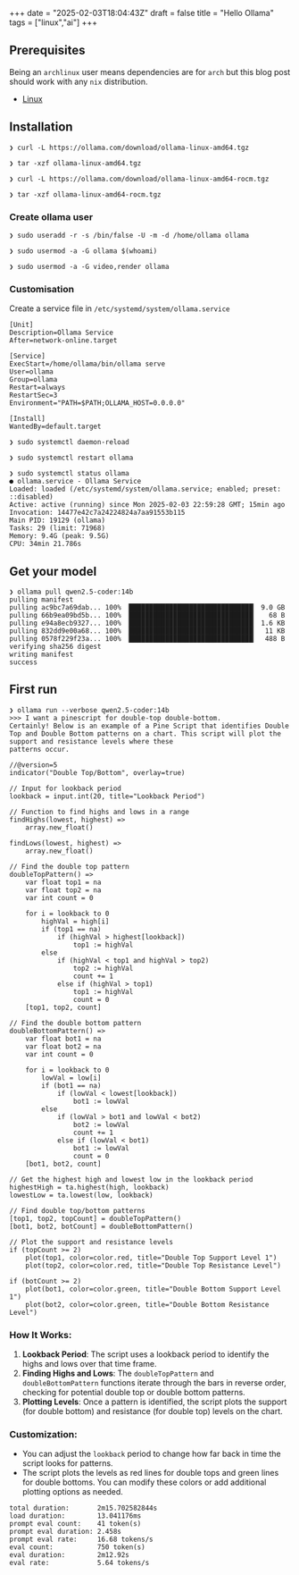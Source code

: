 +++
date = "2025-02-03T18:04:43Z"
draft = false
title = "Hello Ollama"
tags = ["linux","ai"]
+++

## Prerequisites
Being an `archlinux` user means dependencies are for `arch` but this blog post should work with any `nix` distribution.
- [Linux](https://wiki.archlinux.org/title/Installation_guide)

## Installation
```declarative
❯ curl -L https://ollama.com/download/ollama-linux-amd64.tgz

❯ tar -xzf ollama-linux-amd64.tgz

❯ curl -L https://ollama.com/download/ollama-linux-amd64-rocm.tgz

❯ tar -xzf ollama-linux-amd64-rocm.tgz
```

### Create ollama user
```declarative
❯ sudo useradd -r -s /bin/false -U -m -d /home/ollama ollama

❯ sudo usermod -a -G ollama $(whoami)

❯ sudo usermod -a -G video,render ollama
```

### Customisation
Create a service file in `/etc/systemd/system/ollama.service`
```declarative
[Unit]
Description=Ollama Service
After=network-online.target

[Service]
ExecStart=/home/ollama/bin/ollama serve
User=ollama
Group=ollama
Restart=always
RestartSec=3
Environment="PATH=$PATH;OLLAMA_HOST=0.0.0.0"

[Install]
WantedBy=default.target
```
```declarative
❯ sudo systemctl daemon-reload

❯ sudo systemctl restart ollama

❯ sudo systemctl status ollama
● ollama.service - Ollama Service
Loaded: loaded (/etc/systemd/system/ollama.service; enabled; preset: ::disabled)
Active: active (running) since Mon 2025-02-03 22:59:28 GMT; 15min ago
Invocation: 14477e42c7a24224824a7aa91553b115
Main PID: 19129 (ollama)
Tasks: 29 (limit: 71968)
Memory: 9.4G (peak: 9.5G)
CPU: 34min 21.786s
```

## Get your model
```declarative
❯ ollama pull qwen2.5-coder:14b
pulling manifest
pulling ac9bc7a69dab... 100% ▕███████████████████████████████▏ 9.0 GB
pulling 66b9ea09bd5b... 100% ▕███████████████████████████████▏   68 B
pulling e94a8ecb9327... 100% ▕███████████████████████████████▏ 1.6 KB
pulling 832dd9e00a68... 100% ▕███████████████████████████████▏  11 KB
pulling 0578f229f23a... 100% ▕███████████████████████████████▏  488 B
verifying sha256 digest
writing manifest
success
```

## First run
```declarative
❯ ollama run --verbose qwen2.5-coder:14b
>>> I want a pinescript for double-top double-bottom.
Certainly! Below is an example of a Pine Script that identifies Double Top and Double Bottom patterns on a chart. This script will plot the support and resistance levels where these 
patterns occur.
```

```pinescript
//@version=5
indicator("Double Top/Bottom", overlay=true)

// Input for lookback period
lookback = input.int(20, title="Lookback Period")

// Function to find highs and lows in a range
findHighs(lowest, highest) =>
    array.new_float()
    
findLows(lowest, highest) =>
    array.new_float()

// Find the double top pattern
doubleTopPattern() =>
    var float top1 = na
    var float top2 = na
    var int count = 0
    
    for i = lookback to 0
        highVal = high[i]
        if (top1 == na)
            if (highVal > highest[lookback])
                top1 := highVal
        else
            if (highVal < top1 and highVal > top2)
                top2 := highVal
                count += 1
            else if (highVal > top1)
                top1 := highVal
                count = 0
    [top1, top2, count]

// Find the double bottom pattern
doubleBottomPattern() =>
    var float bot1 = na
    var float bot2 = na
    var int count = 0
    
    for i = lookback to 0
        lowVal = low[i]
        if (bot1 == na)
            if (lowVal < lowest[lookback])
                bot1 := lowVal
        else
            if (lowVal > bot1 and lowVal < bot2)
                bot2 := lowVal
                count += 1
            else if (lowVal < bot1)
                bot1 := lowVal
                count = 0
    [bot1, bot2, count]

// Get the highest high and lowest low in the lookback period
highestHigh = ta.highest(high, lookback)
lowestLow = ta.lowest(low, lookback)

// Find double top/bottom patterns
[top1, top2, topCount] = doubleTopPattern()
[bot1, bot2, botCount] = doubleBottomPattern()

// Plot the support and resistance levels
if (topCount >= 2)
    plot(top1, color=color.red, title="Double Top Support Level 1")
    plot(top2, color=color.red, title="Double Top Resistance Level")

if (botCount >= 2)
    plot(bot1, color=color.green, title="Double Bottom Support Level 1")
    plot(bot2, color=color.green, title="Double Bottom Resistance Level")
```

### How It Works:
1. **Lookback Period**: The script uses a lookback period to identify the highs and lows over that time frame.
2. **Finding Highs and Lows**: The `doubleTopPattern` and `doubleBottomPattern` functions iterate through the bars in reverse order, checking for potential double top or double bottom
   patterns.
3. **Plotting Levels**: Once a pattern is identified, the script plots the support (for double bottom) and resistance (for double top) levels on the chart.

### Customization:
- You can adjust the `lookback` period to change how far back in time the script looks for patterns.
- The script plots the levels as red lines for double tops and green lines for double bottoms. You can modify these colors or add additional plotting options as needed.

```
total duration:       2m15.702582844s
load duration:        13.041176ms
prompt eval count:    41 token(s)
prompt eval duration: 2.458s
prompt eval rate:     16.68 tokens/s
eval count:           750 token(s)
eval duration:        2m12.92s
eval rate:            5.64 tokens/s
```